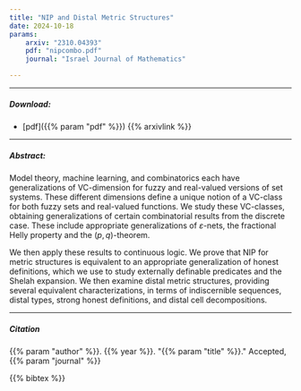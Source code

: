 ```yaml
---
title: "NIP and Distal Metric Structures" 
date: 2024-10-18
params:
    arxiv: "2310.04393"
    pdf: "nipcombo.pdf"
    journal: "Israel Journal of Mathematics"

---
```


---

##### Download:

- [pdf]({{% param "pdf" %}})
{{% arxivlink %}}

---

##### Abstract:

Model theory, machine learning, and combinatorics each have generalizations of VC-dimension for fuzzy and real-valued versions of set systems.
These different dimensions define a unique notion of a VC-class for both fuzzy sets and real-valued functions.
We study these VC-classes, obtaining generalizations of certain combinatorial results from the discrete case.
These include appropriate generalizations of $\varepsilon$-nets, the fractional Helly property and the $(p,q)$-theorem.
    
We then apply these results to continuous logic.
We prove that NIP for metric structures is equivalent to an appropriate generalization of honest definitions, which we use to study externally definable predicates and the Shelah expansion.
We then examine distal metric structures, providing several equivalent characterizations,
in terms of indiscernible sequences, distal types, strong honest definitions, and distal cell decompositions.

---

##### Citation

{{% param "author" %}}. {{% year %}}. "{{% param "title" %}}." Accepted, {{% param "journal" %}}

{{% bibtex %}}